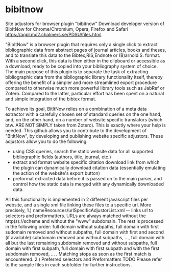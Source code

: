 # bibitnow
Site adjustors for browser plugin "bibitnow"
Download developer version of BibItNow for Chrome/Chromium, Opera, Firefox and Safari
https://aqpl.mc2.chalmers.se/PDSU/files.html

"BibItNow" is a browser plugin that requires only a single click to extract bibliographic data from abstract pages of journal articles, books and theses, and to translate this data to the Bibtex,RIS,Endnote or (B)arnold S. format. With a second click, this data is then either in the clipboard or accessible as a download, ready to be copied into your bibliography system of choice. The main purpose of this plugin is to separate the task of extracting bibliographic data from the bibliographic library functionality itself, thereby offering the benefit of a simpler and more streamlined export procedure compared to otherwise much more powerful library tools such as JabRef or Zotero. Compared to the latter, particular effort has been spent on a natural and simple integration of the bibtex format.   

To achieve its goal, BitItNow relies on a combination of a meta data extractor with a carefully chosen set of standard queries on the one hand, and, on the other hand, on a number of website specific translators (which btw. ARE NOT SIMPLY taken from Zotero). This is exactly where your help is needed. This github allows you to contribute to the development of "BitItNow", by developing and publishing website specific adjustors. These adjustors allow you to do the following:
- using CSS queries, search the static website data for all supported bibliographic fields (authors, title, journal, etc.)
- extract and format website specific citation download link from which the plugin can dynamically download citation data (essentially emulating the action of the website's export button)
- preformat extracted data before it is passed on to the main parser, and control how the static data is merged with any dynamically downloaded data.

All this functionality is implemented in 2 different javascript files per website, and a single xml file linking these files to a specific url. More precisely, 
1.) nameResources/urlSpecificAdjustorList.xml -- links url to selectors and preformatters. URLs are always matched without the http(s)://scheme and without the "www" subdomain. The rest is processed in the following order:
full domain without subpaths, full domain with first sudomain removed and without subpaths, full domain with first and second (if available) subdomain removed and without subpaths, ..., full domain with all but the last remaining subdomain removed and without subpaths, full domain with first subpath, full domain with first subpath and with the first subdomain removed, ... . Matching stops as soon as the first match is encountered.
2.) Preferred selectors and Preformatters TODO
Please refer to the sample files in each subfolder for further instructions.
